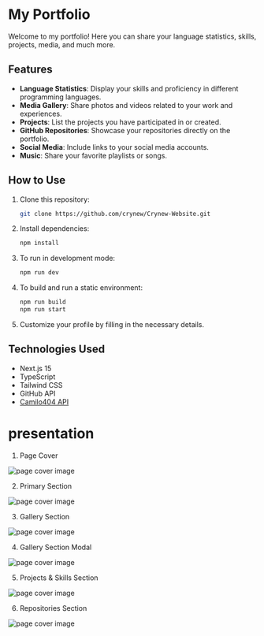 # My Portfolio

Welcome to my portfolio! Here you can share your language statistics, skills, projects, media, and much more.

## Features

- **Language Statistics**: Display your skills and proficiency in different programming languages.
- **Media Gallery**: Share photos and videos related to your work and experiences.
- **Projects**: List the projects you have participated in or created.
- **GitHub Repositories**: Showcase your repositories directly on the portfolio.
- **Social Media**: Include links to your social media accounts.
- **Music**: Share your favorite playlists or songs.

## How to Use

1. Clone this repository:
   ```sh
   git clone https://github.com/crynew/Crynew-Website.git
   ```
2. Install dependencies:
   ```sh
   npm install
   ```
3. To run in development mode:
   ```sh
   npm run dev
   ```
4. To build and run a static environment:
   ```sh
   npm run build
   npm run start
   ```
5. Customize your profile by filling in the necessary details.

## Technologies Used

- Next.js 15
- TypeScript
- Tailwind CSS
- GitHub API
- [Camilo404 API](https://github.com/Camilo404)

# presentation

1. Page Cover
<img src="https://i.imgur.com/BIHUycy.png" alt="page cover image" />

2. Primary Section
<img src="https://i.imgur.com/cVcHueo.png" alt="page cover image" />

3. Gallery Section
<img src="https://i.imgur.com/wHwT3QQ.png" alt="page cover image" />

4. Gallery Section Modal
<img src="https://i.imgur.com/uZ5wty3.png" alt="page cover image" />

5. Projects & Skills Section
<img src="https://i.imgur.com/fNgtwSm.png" alt="page cover image" />

6. Repositories Section
<img src="https://i.imgur.com/tW1omfv.png" alt="page cover image" />
